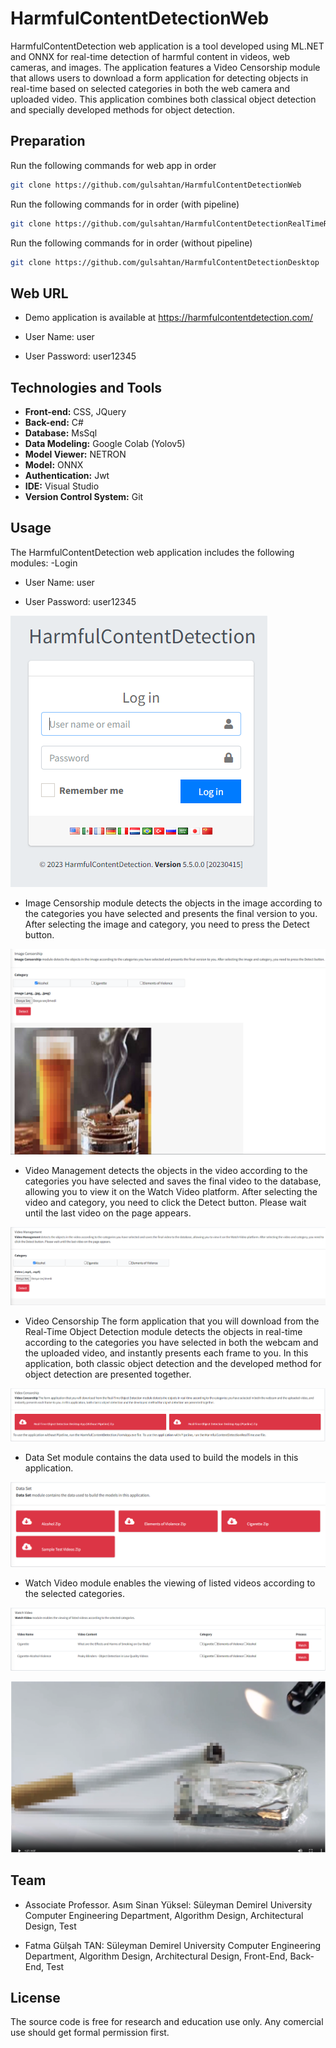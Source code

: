 # HarmfulContentDetectionWeb
HarmfulContentDetection web application is a tool developed using ML.NET and ONNX for real-time detection of harmful content in videos, web cameras, and images. The application features a Video Censorship module that allows users to download a form application for detecting objects in real-time based on selected categories in both the web camera and uploaded video. This application combines both classical object detection and specially developed methods for object detection.

## Preparation

Run the following commands for web app in order
```bash
git clone https://github.com/gulsahtan/HarmfulContentDetectionWeb

```
Run the following commands for in order (with pipeline)
```bash
git clone https://github.com/gulsahtan/HarmfulContentDetectionRealTimeRepo
```

Run the following commands for in order (without pipeline)
```bash
git clone https://github.com/gulsahtan/HarmfulContentDetectionDesktop
```

## Web URL

- Demo application is available at https://harmfulcontentdetection.com/

- User Name: user

- User Password: user12345

## Technologies and Tools

* **Front-end:** CSS, JQuery
* **Back-end:** C#
* **Database:** MsSql
* **Data Modeling:** Google Colab (Yolov5) 
* **Model Viewer:** NETRON
* **Model:** ONNX
* **Authentication:** Jwt
* **IDE:** Visual Studio
* **Version Control System:** Git

## Usage

The HarmfulContentDetection web application includes the following modules:
-Login 

- User Name: user

- User Password: user12345

![image](images/login.PNG)

- Image Censorship module detects the objects in the image according to the categories you have selected and presents the final version to you. After selecting the image and category, you need to press the Detect button.

![image](images/imagecensorship.PNG)

- Video Management detects the objects in the video according to the categories you have selected and saves the final video to the database, allowing you to view it on the Watch Video platform. After selecting the video and category, you need to click the Detect button. Please wait until the last video on the page appears.

![image](images/videomanagement.PNG)

- Video Censorship The form application that you will download from the Real-Time Object Detection module detects the objects in real-time according to the categories you have selected in both the webcam and the uploaded video, and instantly presents each frame to you. In this application, both classic object detection and the developed method for object detection are presented together.

![image](images/videocensorship.PNG)

- Data Set module contains the data used to build the models in this application.

![image](images/dataset.PNG)

- Watch Video module enables the viewing of listed videos according to the selected categories.

![image](images/watch.PNG)

![image](images/watch2.PNG)

## Team

- Associate Professor. Asım Sinan Yüksel: Süleyman Demirel University Computer Engineering Department, Algorithm Design, Architectural Design, Test

- Fatma Gülşah TAN: Süleyman Demirel University Computer Engineering Department, Algorithm Design, Architectural Design, Front-End, Back-End, Test

## License

The source code is free for research and education use only. Any comercial use should get formal permission first.
